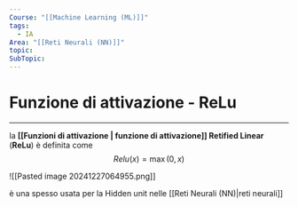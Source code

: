 ```yaml
---
Course: "[[Machine Learning (ML)]]"
tags:
  - IA
Area: "[[Reti Neurali (NN)]]"
topic: 
SubTopic:
---
```

# Funzione di attivazione - ReLu
---
la __[[Funzioni di attivazione | funzione di attivazione]] Retified Linear__ (__ReLu__) è definita come 
$$Relu(x) = \max(0,x)$$

![[Pasted image 20241227064955.png]]

è una  spesso usata per la Hidden unit nelle [[Reti Neurali (NN)|reti neurali]] 